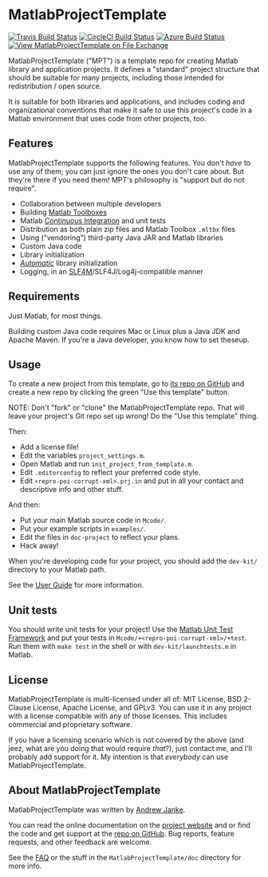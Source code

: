 # MatlabProjectTemplate

[![Travis Build Status](https://travis-ci.com/janklab/MatlabProjectTemplate.svg?branch=main)](https://travis-ci.com/github/janklab/MatlabProjectTemplate)  [![CircleCI Build Status](https://circleci.com/gh/janklab/MatlabProjectTemplate.svg?style=shield)](https://circleci.com/gh/janklab/MatlabProjectTemplate) [![Azure Build Status](https://dev.azure.com/janklab/MatlabProjectTemplate/_apis/build/status/janklab.MatlabProjectTemplate?branchName=main)](https://dev.azure.com/janklab/MatlabProjectTemplate/_build/latest?definitionId=1&branchName=main) [![View MatlabProjectTemplate on File Exchange](https://www.mathworks.com/matlabcentral/images/matlab-file-exchange.svg)](https://www.mathworks.com/matlabcentral/fileexchange/85840-matlabprojecttemplate)

MatlabProjectTemplate ("MPT") is a template repo for creating Matlab library and application projects. It defines a "standard" project structure that should be suitable for many projects, including those intended for redistribution / open source.

It is suitable for both libraries and applications, and includes coding and organizational conventions that make it safe to use this project's code in a Matlab environment that uses code from other projects, too.

## Features

MatlabProjectTemplate supports the following features. You don't _have_ to use any of them; you can just ignore the ones you don't care about. But they're there if you need them! MPT's philosophy is "support but do not require".

* Collaboration between multiple developers
* Building [Matlab Toolboxes](https://www.mathworks.com/help/matlab/matlab_prog/create-and-share-custom-matlab-toolboxes.html)
* Matlab [Continuous Integration](https://www.mathworks.com/solutions/continuous-integration.html) and unit tests
* Distribution as both plain zip files and Matlab Toolbox `.mltbx` files
* Using ("vendoring") third-party Java JAR and Matlab libraries
* Custom Java code
* Library initialization
* [_Automatic_](https://matlabprojecttemplate.janklab.net/AutoInitialization.html) library initialization
* Logging, in an [SLF4M](https://github.com/janklab/SLF4M)/SLF4J/Log4j-compatible manner

## Requirements

Just Matlab, for most things.

Building custom Java code requires Mac or Linux plus a Java JDK and Apache Maven. If you're a Java developer, you know how to set theseup.

## Usage

To create a new project from this template, go to [its repo on GitHub](https://github.com/janklab/MatlabProjectTemplate) and create a new repo by clicking the green "Use this template" button.

NOTE: Don't "fork" or "clone" the MatlabProjectTemplate repo. That will leave your project's Git repo set up wrong! Do the "Use this template" thing.

Then:

* Add a license file!
* Edit the variables `project_settings.m`.
* Open Matlab and run `init_project_from_template.m`.
* Edit `.editorconfig` to reflect your preferred code style.
* Edit `<repro-poi-corrupt-xml>.prj.in` and put in all your contact and descriptive info and other stuff.

And then:

* Put your main Matlab source code in `Mcode/`.
* Put your example scripts in `examples/`.
* Edit the files in `doc-project` to reflect your plans.
* Hack away!

When you're developing code for your project, you should add the `dev-kit/` directory to your Matlab path.

See the [User Guide](https://matlabprojecttemplate.janklab.net/UserGuide.html) for more information.

## Unit tests

You should write unit tests for your project! Use the [Matlab Unit Test Framework](https://www.mathworks.com/help/matlab/matlab-unit-test-framework.html) and put your tests in `Mcode/+<repro-poi-corrupt-xml>/+test`. Run them with `make test` in the shell or with `dev-kit/launchtests.m` in Matlab.

## License

MatlabProjectTemplate is multi-licensed under all of: MIT License, BSD 2-Clause License, Apache License, and GPLv3. You can use it in any project with a license compatible with any of those licenses. This includes commercial and proprietary software.

If you have a licensing scenario which is not covered by the above (and jeez, what are you doing that would require _that_?), just contact me, and I'll probably add support for it. My intention is that _everybody_ can use MatlabProjectTemplate.

## About MatlabProjectTemplate

MatlabProjectTemplate was written by [Andrew Janke](https://apjanke.net).

You can read the online documentation on the [project website](https://matlabprojecttemplate.janklab.net) and or find the code and get support at the [repo on GitHub](https://github.com/janklab/MatlabProjectTemplate). Bug reports, feature requests, and other feedback are welcome.

See the [FAQ](https://matlabprojecttemplate.janklab.net/FAQ.md) or the stuff in the `MatlabProjectTemplate/doc` directory for more info.
